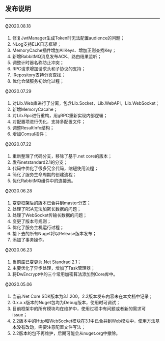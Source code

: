 ## 发布说明

---

⌚️2020.08.18

1. 修复JwtManager生成Token时无法配置audience的问题；
2. NLog支持ELK日志框架；
3. MemoryCache插件增加AllKeys、增加正则查找Key；
4. 新增RabbitMQ消息发布ACK、路由结果监听；
5. 调整计时器名称防止冲突；
6. RPC请求增加请求头和子协议的支持；
7. IRepository支持分页查找；
8. 优化仓储服务初始化过程；

⌚️2020.07.29

1. 对Lib.Web库进行了分离，包含Lib.Socket，Lib.WebAPI，Lib.WebSocket；
2. 新增MemoryCacahe；
3. 对Lib.Rpc进行重构，用gRPC重新实现内部逻辑；
4. 对配置项进行优化，支持多配置文件；
5. 调整ResultInfo结构；
6. 增加Consul插件；

⌚️2020.07.22

1. 重新整理了代码分支，移除了基于.net core的版本；
2. 发布netstandard2.1的分支；
3. 代码中优化了很多冗余代码，缩短使用流程；
4. 简化了服务生命周期的创建流程；
5. 优化RabbitMQ组件中的连接池。

⌚️2020.06.28

1. 变更框架后的版本已合并到master分支；
2. 处理了RSA无法加密长数据的问题；
3. 处理了WebSocket传输长数据的问题；
4. 变更了版本号规则；
5. 优化了服务主机运行过程；
6. 接下去的所有Nuget将以Release版本发布；
7. 添加了事务操作。

⌚️2020.06.23

1. 当前库已变更为.Net Standrad 2.1；
2. 主要优化了异步处理，增加了Task管理器；
3. 将DwEncrypt中的三个常用加密算法添加到Core库中。

⌚️2020.05.06

1. 当前.Net Core SDK版本为3.1.200，2.2版本发布内容未在本文档中记录；
2. 0.x.x.x版本的Nuget包均为Debug版本，使用时可调试；
3. 目前框架中的所有模块均在维护中，使用过程中有问题或者新的需求可issue；
4. 2.2版本中的Http和WebSocket模块在3.1中已合并到Web模块中，使用方法基本没有改动，需要注意配置文件写法；
5. 2.2版本的包不再维护，后期可能会从nuget.org中撤除。